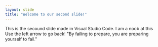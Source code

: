 ```yaml
---
layout: slide
title: "Welcome to our second slide!"
---
```

This is the secound slide made in Visual Studio Code. I am a noob at this
Use the left arrow to go back!
"By failing to prepare, you are preparing yourself to fail."